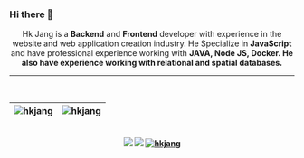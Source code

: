 ### Hi there 👋

<p align="center">
  Hk Jang is a <b>Backend</b> and <b>Frontend</b> developer with experience in the website and web application creation industry. He Specialize in <b>JavaScript</b> and have professional experience working with <b>JAVA, Node JS, Docker<b>. He also have experience working with relational and spatial databases. 
</p>
<hr>
</br>

| <img src="https://github-readme-stats.vercel.app/api?username=hkjang&show_icons=true&theme=vue&include_all_commits=true" alt="hkjang" />	| <img src="https://github-readme-stats.vercel.app/api/top-langs/?username=hkjang&layout=compact&theme=vue&langs_count=10&hide=tsql,css" alt="hkjang" />	|
|---	                                                                                                                  |---	                                                   
<br/>
<div align="center">
<a href="https://github.com/hkjang?tab=followers"><img src="https://img.shields.io/github/followers/hkjang.svg?style=social&label=Follow&maxAge=z"></a>
<a href="https://github.com/hkjang"><img src="https://badges.frapsoft.com/os/v1/open-source.svg?v=103"></a>
<a href="https://github.com/hkjang"><img src="https://komarev.com/ghpvc/?username=hkjang" alt="hkjang"/></a>

</div>

<!--
**hkjang/hkjang** is a ✨ _special_ ✨ repository because its `README.md` (this file) appears on your GitHub profile.

Here are some ideas to get you started:

- 🔭 I’m currently working on ...
- 🌱 I’m currently learning ...
- 👯 I’m looking to collaborate on ...
- 🤔 I’m looking for help with ...
- 💬 Ask me about ...
- 📫 How to reach me: ...
- 😄 Pronouns: ...
- ⚡ Fun fact: ...
-->
